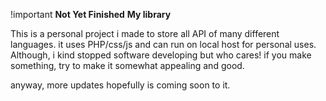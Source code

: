 !important <b>Not Yet Finished</b>
<b>My library</b>

This is a personal project i made to store all API of many different languages.
it uses PHP/css/js and can run on local host for personal uses.
Although, i kind stopped software developing but who cares! if you make something, try to make it somewhat appealing and good.

anyway, more updates hopefully is coming soon to it.
